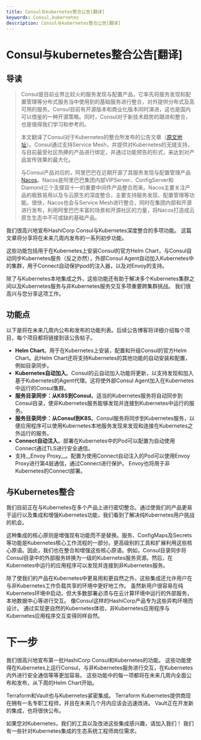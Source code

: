 ```yaml
---
title: Consul与kubernetes整合公告[翻译]
keywords: Consul,kubernetes
description: Consul与kubernetes整合公告[翻译]
---
```


# Consul与kubernetes整合公告[翻译]
## 导读
> Consul是目前业界比较火的服务发现与配置产品，它率先将服务发现和配置管理等分布式服务当中使用到的基础服务进行整合，对外提供分布式及高可用的服务。Consul目前有开源版本和商业化版本同时演进，这也是国内可以借鉴的一种开源策略。同时，Consul对于新技术趋势的跟进和整合，也是值得我们学习和参考的。
> 
> 本文翻译了Consul对于Kubernetes的整合所发布的公告文章（[原文地址](https://www.hashicorp.com/blog/consul-plus-kubernetes)）。Consul通过支持Service Mesh，并提供对Kubernetes的无缝支持，与目前最受社区热捧的产品进行绑定，并通过功能预告的形式，来达到对产品宣传效果的最大化。
> 
> 与Consul产品对应的，阿里巴巴在近期开源了其服务发现与配置管理产品[Nacos](https://nacos.io)。Nacos是阿里巴巴集团内部VIPServer、ConfigServer和Diamond三个支撑双十一的重要中间件产品整合而来。Nacos主要关注产品的极致易用以及与云原生的深度整合，主要支持服务发现、配置管理等功能。很快，Nacos也会与Service Mesh进行整合，同时在集团内部和开源进行发布，利用阿里巴巴丰富的场景和开源社区的力量，将Nacos打造成云原生生态中不可或缺的基础产品。

我们很高兴地宣布HashiCorp Consul与Kubernetes深度整合的多项功能。 这篇文章将分享将在未来几周内发布的一系列初步功能。

这些功能包括用于在Kubernetes上安装Consul的官方Helm Chart，与Consul自动同步Kubernetes服务（反之亦然），外部Consul Agent自动加入Kubernetes中的集群，用于Connect自动保护pod的注入器，以及对Envoy的支持。

除了与Kubernetes本地集成之外，这些功能还有助于解决多个Kubernetes集群之间以及Kubernetes服务与非Kubernetes服务交互多项重要跨集群挑战。 我们很高兴与您分享这项工作。

## 功能点

以下是将在未来几周内公布和发布的功能列表。后续公告博客将详细介绍每个项目，每个项目都将链接到该公告帖子。
* __Helm Chart__。用于在Kubernetes上安装，配置和升级Consul的官方Helm Chart。此Helm Chart还将支持Kubernetes的其他功能的自动安装和配置，例如目录同步。
* __Kubernetes自动加入__。Consul的云自动加入功能将更新，以支持发现和加入基于Kubernetes的Agent代理。这将使外部Consul Agent加入在Kubernetes中运行的Consul集群。
* __服务目录同步：从K8S到Consul__。适当的Kubernetes服务将自动同步到Consul目录，使非Kubernetes服务能够发现并连接到Kubernetes中运行的服务。
* __服务目录同步：从Consul到K8S__。Consul服务将同步到Kubernetes服务，以便应用程序可以使用Kubernetes本地服务发现来发现和连接在Kubernetes之外运行的服务。
* __Connect自动注入__。部署在Kubernetes中的Pod可以配置为自动使用Connect通过TLS进行安全通信。
* 支持__Envoy Proxy__。配置为使用Connect自动注入的Pod可以使用Envoy Proxy进行第4层通信，通过Connect进行保护。 Envoy也将用于非Kubernetes的Connect部署。

## 与Kubernetes整合

我们目前正在与Kubernetes在多个产品上进行密切整合。通过使我们的产品更易于运行以及集成和增强Kubernetes功能，我们看到了解决纯Kubernetes用户挑战的机会。

这种集成的核心原则是增强现有功能而不是替换。服务、ConfigMaps及Secrets等功能是Kubernetes核心工作流程的一部分。更高级别的工具和扩展利用这些核心原语。因此，我们也在整合和增强这些核心原语。例如，Consul目录同步将Consul目录中的外部服务转换为一级的Kubernetes服务资源。然后，在Kubernetes中运行的应用程序可以发现并连接到非Kubernetes服务。

除了使我们的产品在Kubernetes中更易用和更自然之外，这些集成还允许用户在与非Kubernetes工作负载共享的环境中更好地工作。 虽然新用户很容易在纯Kubernetes环境中启动，但大多数部署必须与在云计算环境中运行的外部服务，本地数据中心等进行交互。 像Consul这样的HashiCorp产品专为这些异构环境而设计。 通过实现更自然的Kubernetes体验，非Kubernetes应用程序与Kubernetes应用程序交互变得同样自然。

# 下一步

我们很高兴地宣布第一批HashiCorp Consul和Kubernetes的功能。 这些功能使得在Kubernetes上运行Consul，与非Kubernetes服务进行交互，在Kubernetes内外进行安全通信等等更加容易。 这些功能中的每一项都将在未来几周内全面公布和发布，从下周的Helm Chart开始。

Terraform和Vault也与Kubernetes紧密集成。 Terraform Kubernetes提供商现在拥有一名专职工程师，并且在未来几个月内应该会迅速改进。 Vault正在开发新的集成，也将很快公布。

如果您对Kubernetes，我们的工具以及改进这些集成感兴趣，请加入我们！ 我们有一些针对Kubernetes集成的生态系统工程师岗位需求。
